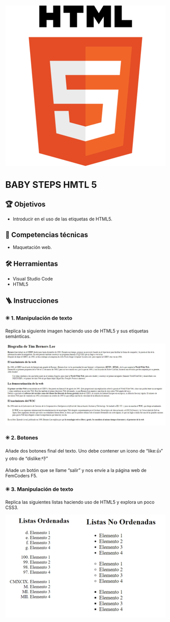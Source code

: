 <p align="center"> <img alt="logo de HTML5" src="./assets/HTML5-logo.png"></p>

# BABY STEPS HMTL 5
## 🏆 Objetivos

- Introducir en el uso de las etiquetas de HTML5.

## 🔧 Competencias técnicas

- Maquetación web.

## 🛠️ Herramientas

- Visual Studio Code
- HTML5

## 🪜 Instrucciones

### ✳️ 1. Manipulación de texto

Replica la siguiente imagen haciendo uso de HTML5 y sus etiquetas semánticas.

<p align="center">
  <img alt="imagen de ejemplo" src="./assets/img-texto.png">
</p>

### ✳️ 2. Botones

Añade dos botones final del texto. Uno debe contener un icono de “like:👍” y otro de “dislike:👎”

Añade un botón que se llame “salir” y nos envíe a la página web de FemCoders F5.

### ✳️ 3. Manipulación de texto

Replica las siguientes listas haciendo uso de HTML5 y explora un poco CSS3.

<p align="center">
  <img alt="listas de ejemplo" src="./assets/img-listas.png">
</p>
